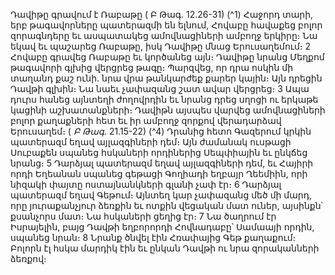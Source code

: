 
Դավիթը գրավում է Ռաբաթը
( Բ Թագ. 12.26-31)
(^1) Հաջորդ տարի, երբ թագավորները պատերազմի են ելնում, Հովաբը հավաքեց բոլոր զորագնդերը եւ ասպատակեց
ամովնացիների ամբողջ երկիրը։ Նա եկավ եւ պաշարեց Ռաբաթը, իսկ Դավիթը մնաց Երուսաղեմում։ 2 Հովաբը գրավեց
Ռաբաթը եւ կործանեց այն։ Դավիթը նրանց Մեղքոմ թագավորի գլխից վերցրեց թագը։ Պարզվեց, որ դրա ոսկին մի
տաղանդ քաշ ունի. նրա վրա թանկարժեք քարեր կային։ Այն դրեցին Դավթի գլխին։ Նա նաեւ չափազանց շատ ավար
վերցրեց։ 3 Ապա դուրս հանեց այնտեղի ժողովրդին եւ նրանց դրեց սղոցի ու երկաթե կացինի աշխատանքների։ Դավիթն
այսպես վարվեց ամովնացիների բոլոր քաղաքների հետ եւ իր ամբողջ զորքով վերադարձավ Երուսաղեմ։
( _Բ Թագ_. 21.15-22)
(^4) Դրանից հետո Գազերում կրկին պատերազմ եղավ այլազգիների դեմ։ Այն ժամանակ ուսթացի Սուբաքեն սպանեց
հսկաների որդիներից Սեպփիային եւ ընկճեց նրանց։ 5 Դարձյալ պատերազմ եղավ այլազգիների դեմ, եւ Հայիրի որդի
Եղեանան սպանեց գեթացի Գողիադի եղբայր Ղեեմիին, որի նիզակի փայտը ոստայնանկների գլանի չափ էր։ 6 Դարձյալ
պատերազմ եղավ Գեթում։ Այնտեղ կար չափազանց մեծ մի մարդ, որը յուրաքանչյուր ձեռքին եւ ոտքին վեցական մատ
ուներ, այսինքն՝ քսանչորս մատ։ Նա հսկաների ցեղից էր։ 7 Նա ծաղրում էր Իսրայելին, բայց Դավթի եղբորորդի
Հովնադաբը՝ Սամաայի որդին, սպանեց նրան։ 8 Նրանք ծնվել էին Հռափայից Գեթ քաղաքում։ Բոլորն էլ հսկա մարդիկ
էին եւ ընկան Դավթի ու նրա զորականների ձեռքով։
